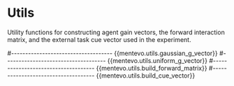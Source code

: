 # Utils

Utility functions for constructing agent gain vectors, the forward interaction matrix, and the external task cue vector used in the experiment.

#------------------------------------
{{mentevo.utils.gaussian_g_vector}}
#------------------------------------
{{mentevo.utils.uniform_g_vector}}
#------------------------------------
{{mentevo.utils.build_forward_matrix}}
#------------------------------------
{{mentevo.utils.build_cue_vector}}